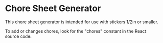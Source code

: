 # Chore Sheet Generator

This chore sheet generator is intended for use with stickers 1/2in or smaller.

To add or changes chores, look for the "chores" constant in the React source code.
